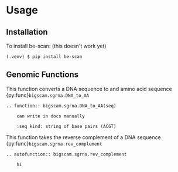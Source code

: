 # Usage

## Installation

To install be-scan: (this doesn't work yet)

```console
(.venv) $ pip install be-scan
```

## Genomic Functions

This function converts a DNA sequence to and amino acid sequence {py:func}`bigscam.sgrna.DNA_to_AA`

```{eval-rst}
.. function:: bigscam.sgrna.DNA_to_AA(seq)

    can write in docs manually

    :seq kind: string of base pairs (ACGT)
```

This function takes the reverse complement of a DNA sequence {py:func}`bigscam.sgrna.rev_complement`

```{eval-rst}
.. autofunction:: bigscam.sgrna.rev_complement

    hi
```
